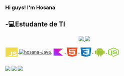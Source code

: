 ### Hi guys!  I'm Hosana 

-💻Estudante  de  TI
-

<div align="center">
  <a href="https://github.com/hosanasf">
  <img height="180em" src="https://github-readme-stats.vercel.app/api?username=hosanasf&show_icons=true&theme=radical&include_all_commits=true&count_private=true"/>
  <img height="180em" src="https://github-readme-stats.vercel.app/api/top-langs/?username=hosanasf&layout=compact&langs_count=7&theme=radical"/>
</div>
  
<div style="display: inline_block"><br>
  <img align="center" alt="hosana-Js" height="30" width="40" src="https://raw.githubusercontent.com/devicons/devicon/master/icons/javascript/javascript-plain.svg">
  <img align="center" alt="hosana-Java" height="30" width="40" src = "https://cdn.jsdelivr.net/gh/devicons/devicon/icons/java/java-original.svg">
  <img align="center" alt="hosana-Kotlin" height="30" width="40" src="https://raw.githubusercontent.com/devicons/devicon/master/icons/kotlin/kotlin-original.svg">
  <img align="center" alt="hosana-HTML" height="30" width="40" src="https://raw.githubusercontent.com/devicons/devicon/master/icons/html5/html5-original.svg">
  <img align="center" alt="hosana-CSS" height="30" width="40" src="https://raw.githubusercontent.com/devicons/devicon/master/icons/css3/css3-original.svg">
  <img align="center" alt="hosana-android" height="30" width="40" src="https://raw.githubusercontent.com/devicons/devicon/master/icons/android/android-original.svg">
  <img align="center" alt="hosana-nodejs" height="30" width="40" src="https://raw.githubusercontent.com/devicons/devicon/master/icons/nodejs/nodejs-original.svg">
</div>
  
 ##
  
<div 
  <a href="https://www.instagram.com/hosanaferreiraofc/" target="_blank"><img src="https://img.shields.io/badge/-Instagram-%23E4405F?style=for-the-badge&logo=instagram&logoColor=white" target="_blank"></a>
  </a> 
  <a href = "hosanahsf@gmail.com"><img src="https://img.shields.io/badge/-Gmail-%23333?style=for-the-badge&logo=gmail&logoColor=white" target="_blank"></a>
  <a href=https://www.linkedin.com/in/hosana-ferreira-426284202/ target="_blank"><img src="https://img.shields.io/badge/-LinkedIn-%230077B5?style=for-the-badge&logo=linkedin&logoColor=white" target="_blank"></a> 
  
</div>


